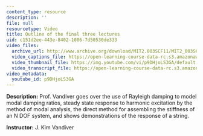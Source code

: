```yaml
---
content_type: resource
description: ''
file: null
resourcetype: Video
title: Outline of the final three lectures
uid: c151d2ee-443e-8402-1006-7d50530de333
video_files:
  archive_url: http://www.archive.org/download/MIT2.003SCF11/MIT2_003SCF11_lec25_300k.mp4
  video_captions_file: https://open-learning-course-data-rc.s3.amazonaws.com/2-003sc-engineering-dynamics-fall-2011/6cae244e8c8c585fbcb7452db067b1bb_p9DHjoLS3GA.vtt
  video_thumbnail_file: https://img.youtube.com/vi/p9DHjoLS3GA/default.jpg
  video_transcript_file: https://open-learning-course-data-rc.s3.amazonaws.com/2-003sc-engineering-dynamics-fall-2011/5a4c5e652f436cd53a3cae2da2f6cd35_p9DHjoLS3GA.pdf
video_metadata:
  youtube_id: p9DHjoLS3GA
---
```


**Description:** Prof. Vandiver goes over the use of Rayleigh damping to model modal damping ratios, steady state response to harmonic excitation by the method of modal analysis, the direct method for assembling the stiffness of an N DOF system, and shows demonstrations of the response of a string.

**Instructor:** J. Kim Vandiver